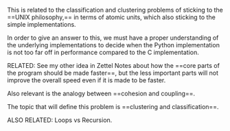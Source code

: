 This is related to the classification and clustering problems of sticking to the ==UNIX philosophy,== in terms of atomic units, which also sticking to the simple implementations.

In order to give an answer to this, we must have a proper understanding of the underlying implementations to decide when the Python implementation is not too far off in performance compared to the C implementation.

RELATED: See my other idea in Zettel Notes about how the ==core parts of the program should be made faster==, but the less important parts will not improve the overall speed even if it is made to be faster.

Also relevant is the analogy between ==cohesion and coupling==.

The topic that will define this problem is ==clustering and classification==.

ALSO RELATED: Loops vs Recursion.
